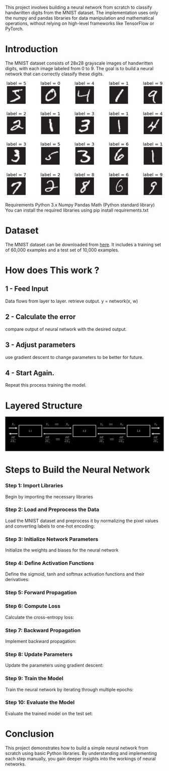 This project involves building a neural network from scratch to classify handwritten digits from the MNIST dataset. The implementation uses only the numpy and pandas libraries for data manipulation and mathematical operations, without relying on high-level frameworks like TensorFlow or PyTorch.


# Introduction
The MNIST dataset consists of 28x28 grayscale images of handwritten digits, with each image labeled from 0 to 9. The goal is to build a neural network that can correctly classify these digits.

![alt text](MNIST_readme.png)

Requirements
Python 3.x
Numpy
Pandas
Math (Python standard library)
You can install the required libraries using pip install requirements.txt

# Dataset
The MNIST dataset can be downloaded from [here](https://www.kaggle.com/datasets/oddrationale/mnist-in-csv?resource=download). It includes a training set of 60,000 examples and a test set of 10,000 examples.

# How does This work ?

## 1 - Feed Input
Data flows from layer to layer. retrieve output.
y = network(x, w)

## 2 - Calculate the error
compare output of neural network with the desired output.

## 3 - Adjust parameters
use gradient descent to change parameters to be better for future.

## 4 - Start Again.
Repeat this process training the model.

# Layered Structure

![alt text](layer_structure.png)

# Steps to Build the Neural Network

### Step 1: Import Libraries
Begin by importing the necessary libraries

### Step 2: Load and Preprocess the Data
Load the MNIST dataset and preprocess it by normalizing the pixel values and converting labels to one-hot encoding:

### Step 3: Initialize Network Parameters
Initialize the weights and biases for the neural network

### Step 4: Define Activation Functions
Define the sigmoid, tanh and softmax activation functions and their derivatives:

### Step 5: Forward Propagation

### Step 6: Compute Loss
Calculate the cross-entropy loss:

### Step 7: Backward Propagation
Implement backward propagation:

### Step 8: Update Parameters
Update the parameters using gradient descent:

### Step 9: Train the Model
Train the neural network by iterating through multiple epochs:

### Step 10: Evaluate the Model
Evaluate the trained model on the test set:

# Conclusion
This project demonstrates how to build a simple neural network from scratch using basic Python libraries. By understanding and implementing each step manually, you gain deeper insights into the workings of neural networks.